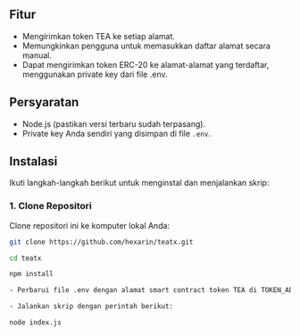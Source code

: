 ## Fitur

- Mengirimkan token TEA ke setiap alamat.
- Memungkinkan pengguna untuk memasukkan daftar alamat secara manual.
- Dapat mengirimkan token ERC-20 ke alamat-alamat yang terdaftar, menggunakan private key dari file .env.

## Persyaratan

- Node.js (pastikan versi terbaru sudah terpasang).
- Private key Anda sendiri yang disimpan di file `.env`.

## Instalasi

Ikuti langkah-langkah berikut untuk menginstal dan menjalankan skrip:

### 1. Clone Repositori

Clone repositori ini ke komputer lokal Anda:

```bash
git clone https://github.com/hexarin/teatx.git

cd teatx

npm install

- Perbarui file .env dengan alamat smart contract token TEA di TOKEN_ADDRESS , set banyaknya tx di NUM_TX , set banyaknya token yg akan di kirim di AMOUNT, 

- Jalankan skrip dengan perintah berikut:

node index.js
